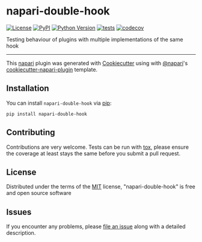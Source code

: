 # napari-double-hook

[![License](https://img.shields.io/pypi/l/napari-double-hook.svg?color=green)](https://github.com/DragaDoncila/napari-double-hook/raw/master/LICENSE)
[![PyPI](https://img.shields.io/pypi/v/napari-double-hook.svg?color=green)](https://pypi.org/project/napari-double-hook)
[![Python Version](https://img.shields.io/pypi/pyversions/napari-double-hook.svg?color=green)](https://python.org)
[![tests](https://github.com/DragaDoncila/napari-double-hook/workflows/tests/badge.svg)](https://github.com/DragaDoncila/napari-double-hook/actions)
[![codecov](https://codecov.io/gh/DragaDoncila/napari-double-hook/branch/master/graph/badge.svg)](https://codecov.io/gh/DragaDoncila/napari-double-hook)

Testing behaviour of plugins with multiple implementations of the same hook

----------------------------------

This [napari] plugin was generated with [Cookiecutter] using with [@napari]'s [cookiecutter-napari-plugin] template.

<!--
Don't miss the full getting started guide to set up your new package:
https://github.com/napari/cookiecutter-napari-plugin#getting-started

and review the napari docs for plugin developers:
https://napari.org/docs/plugins/index.html
-->

## Installation

You can install `napari-double-hook` via [pip]:

    pip install napari-double-hook

## Contributing

Contributions are very welcome. Tests can be run with [tox], please ensure
the coverage at least stays the same before you submit a pull request.

## License

Distributed under the terms of the [MIT] license,
"napari-double-hook" is free and open source software

## Issues

If you encounter any problems, please [file an issue] along with a detailed description.

[napari]: https://github.com/napari/napari
[Cookiecutter]: https://github.com/audreyr/cookiecutter
[@napari]: https://github.com/napari
[MIT]: http://opensource.org/licenses/MIT
[BSD-3]: http://opensource.org/licenses/BSD-3-Clause
[GNU GPL v3.0]: http://www.gnu.org/licenses/gpl-3.0.txt
[GNU LGPL v3.0]: http://www.gnu.org/licenses/lgpl-3.0.txt
[Apache Software License 2.0]: http://www.apache.org/licenses/LICENSE-2.0
[Mozilla Public License 2.0]: https://www.mozilla.org/media/MPL/2.0/index.txt
[cookiecutter-napari-plugin]: https://github.com/napari/cookiecutter-napari-plugin
[file an issue]: https://github.com/DragaDoncila/napari-double-hook/issues
[napari]: https://github.com/napari/napari
[tox]: https://tox.readthedocs.io/en/latest/
[pip]: https://pypi.org/project/pip/
[PyPI]: https://pypi.org/
